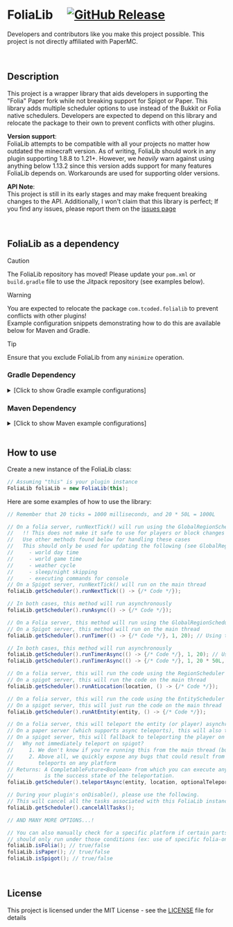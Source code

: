 # FoliaLib &nbsp; &nbsp; [![GitHub Release](https://img.shields.io/github/release/technicallycoded/FoliaLib.svg?style=flat)]()

Developers and contributors like you make this project possible. This project is not directly affiliated with PaperMC. 

<br/>

## Description
This project is a wrapper library that aids developers in supporting the "Folia" Paper fork while not breaking support for Spigot or Paper. This library adds multiple scheduler options to use instead of the Bukkit or Folia native schedulers. Developers are expected to depend on this library and relocate the package to their own to prevent conflicts with other plugins.

**Version support**:  
FoliaLib attempts to be compatible with all your projects no matter how outdated the minecraft version. As of writing, FoliaLib should work in any plugin supporting 1.8.8 to 1.21+. However, we *heavily* warn against using anything below 1.13.2 since this version adds support for many features FoliaLib depends on. Workarounds are used for supporting older versions.

**API Note**:  
This project is still in its early stages and may make frequent breaking changes to the API. Additionally, I won't claim that this library is perfect; If you find any issues, please report them on the [issues page](https://github.com/TechnicallyCoded/FoliaLib/issues)

<br/>

## FoliaLib as a dependency

> [!CAUTION]
> The FoliaLib repository has moved! Please update your `pom.xml` or `build.gradle` file to use the Jitpack repository (see examples below).

> [!WARNING]
> You are expected to relocate the package `com.tcoded.folialib` to prevent conflicts with other plugins!  
> Example configuration snippets demonstrating how to do this are available below for Maven and Gradle.

> [!TIP]
> Ensure that you exclude FoliaLib from any `minimize` operation.

### Gradle Dependency
<details>
  <summary>[Click to show Gradle example configurations]</summary>

```groovy
plugins {
    id("com.github.johnrengelman.shadow") version "8.1.1" // For up to Java 17
    // id("com.gradleup.shadow") version "9.0.0-beta12" // Uncomment for Java 21 or higher
}

repositories {
    maven {
        name = "jitpack"
        url = "https://jitpack.io"
    }
}

dependencies {
    implementation("com.github.technicallycoded:FoliaLib:main-SNAPSHOT")
}

shadowJar {
    // !! MAKE SURE TO CHANGE THIS TO YOUR PLUGIN'S GROUP & PLUGIN NAME !!
    relocate("com.tcoded.folialib", "CHANGE-THE-GROUP.CHANGE-THE-PLUGIN-NAME.lib.folialib")

    // Optional: If you use minimize, make sure you exclude FoliaLib
    // Do not uncomment this if you don't know what you are doing
    // minimize {
    //     exclude dependency("com.github.technicallycoded:FoliaLib:.*")
    // }
}
```
</details>

### Maven Dependency
<details>
  <summary>[Click to show Maven example configurations]</summary>

```xml
<repositories>
    <repository>
        <id>jitpack</id>
        <url>https://jitpack.io</url>
    </repository>
</repositories>

<dependencies>
    <dependency>
        <groupId>com.github.technicallycoded</groupId>
        <artifactId>FoliaLib</artifactId>
        <version>main-SNAPSHOT</version>
        <scope>compile</scope>
    </dependency>
</dependencies>

<build>
    <plugins>
        <plugin>
            <groupId>org.apache.maven.plugins</groupId>
            <artifactId>maven-shade-plugin</artifactId>
            <version>3.6.0</version>
            <executions>
                <execution>
                    <phase>package</phase>
                    <goals>
                        <goal>shade</goal>
                    </goals>
                </execution>
            </executions>
            <configuration>
                <relocations>
                    <relocation>
                        <pattern>com.tcoded.folialib</pattern>
                        <!-- !! MAKE SURE TO CHANGE THIS TO YOUR PLUGIN'S GROUP & PLUGIN NAME !! -->
                        <shadedPattern>CHANGE-THE-GROUP.CHANGE-THE-PLUGIN-NAME.lib.folialib</shadedPattern>
                    </relocation>
                </relocations>
            </configuration>
        </plugin>
    </plugins>
</build>
```
</details>

<br/>

## How to use
Create a new instance of the FoliaLib class:
```java
// Assuming "this" is your plugin instance
FoliaLib foliaLib = new FoliaLib(this);
```
Here are some examples of how to use the library:
```java
// Remember that 20 ticks = 1000 milliseconds, and 20 * 50L = 1000L

// On a folia server, runNextTick() will run using the GlobalRegionScheduler
//   !! This does not make it safe to use for players or block changes !!
//   Use other methods found below for handling these cases
//   This should only be used for updating the following (see GlobalRegionScheduler.java for more info)
//     - world day time
//     - world game time
//     - weather cycle
//     - sleep/night skipping
//     - executing commands for console
// On a Spigot server, runNextTick() will run on the main thread
foliaLib.getScheduler().runNextTick(() -> {/* Code */});

// In both cases, this method will run asynchronously
foliaLib.getScheduler().runAsync(() -> {/* Code */});

// On a Folia server, this method will run using the GlobalRegionScheduler
// On a Spigot server, this method will run on the main thread
foliaLib.getScheduler().runTimer(() -> {/* Code */}, 1, 20); // Using ticks

// In both cases, this method will run asynchronously
foliaLib.getScheduler().runTimerAsync(() -> {/* Code */}, 1, 20); // Using ticks
foliaLib.getScheduler().runTimerAsync(() -> {/* Code */}, 1, 20 * 50L, TimeUnit.MILLISECONDS); // Using TimeUnit

// On a folia server, this will run the code using the RegionScheduler that is appropriate for the location
// On a spigot server, this will run the code on the main thread
foliaLib.getScheduler().runAtLocation(location, () -> {/* Code */});

// On a folia server, this will run the code using the EntityScheduler that is appropriate for the entity
// On a spigot server, this will just run the code on the main thread
foliaLib.getScheduler().runAtEntity(entity, () -> {/* Code */});

// On a folia server, this will teleport the entity (or player) asynchronously
// On a paper server (which supports async teleports), this will also teleport asynchronously
// On a spigot server, this will fallback to teleporting the player on the next tick
//   Why not immediately teleport on spigot?
//     1. We don't know if you're running this from the main thread (but this could be checked)
//     2. Above all, we quickly expose any bugs that could result from expecting instant
//        teleports on any platform
// Returns: A CompletableFuture<Boolean> from which you can execute any dependent code. The Boolean
//          is the success state of the teleportation.
foliaLib.getScheduler().teleportAsync(entity, location, optionalTeleportCause);

// During your plugin's onDisable(), please use the following.
// This will cancel all the tasks associated with this FoliaLib instance
foliaLib.getScheduler().cancelAllTasks();

// AND MANY MORE OPTIONS...!

// You can also manually check for a specific platform if certain parts of your code
// should only run under those conditions (ex: use of specific folia-only APIs)
foliaLib.isFolia(); // true/false
foliaLib.isPaper(); // true/false
foliaLib.isSpigot(); // true/false
```

<br/>

## License
This project is licensed under the MIT License - see the [LICENSE](LICENSE) file for details
